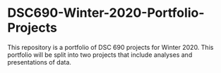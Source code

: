 # DSC690-Winter-2020-Portfolio-Projects
This repository is a portfolio of DSC 690 projects for Winter 2020. This portfolio will be split into two projects that include analyses and presentations of data.
